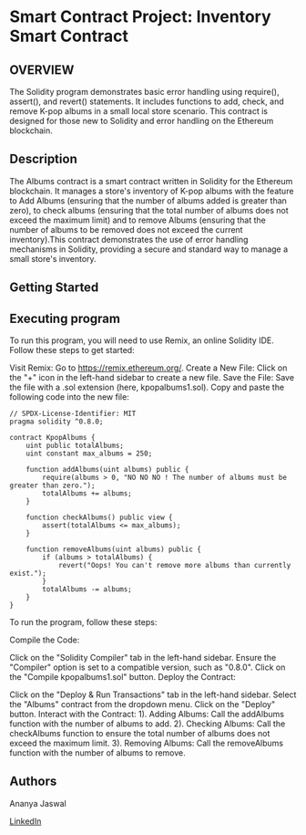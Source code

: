 
#  Smart Contract Project: Inventory Smart Contract  
## OVERVIEW


The Solidity program demonstrates basic error handling using require(), assert(), and revert() statements. It includes functions to add, check, and remove K-pop albums in a small local store scenario. This contract is designed for those new to Solidity and error handling on the Ethereum blockchain.

## Description
The Albums contract is a smart contract written in Solidity for the Ethereum blockchain. It manages a store's inventory of K-pop albums with the feature  to
Add Albums (ensuring that the number of albums added is greater than zero),
to check albums (ensuring that the total number of albums does not exceed the maximum limit) and to remove Albums (ensuring that the number of albums to be removed does not exceed the current inventory).This contract demonstrates the use of error handling mechanisms in Solidity, providing a secure and standard way to manage a small store's inventory.

## Getting Started
## Executing program
To run this program, you will need to use Remix, an online Solidity IDE. Follow these steps to get started:

Visit Remix: Go to https://remix.ethereum.org/. Create a New File: Click on the "+" icon in the left-hand sidebar to create a new file. Save the File: Save the file with a .sol extension (here, kpopalbums1.sol). Copy and paste the following code into the new file:

```solidity
// SPDX-License-Identifier: MIT
pragma solidity ^0.8.0;

contract KpopAlbums {
    uint public totalAlbums;
    uint constant max_albums = 250; 
  
    function addAlbums(uint albums) public {
        require(albums > 0, "NO NO NO ! The number of albums must be greater than zero.");
        totalAlbums += albums;
    }
  
    function checkAlbums() public view {
        assert(totalAlbums <= max_albums);
    }

    function removeAlbums(uint albums) public {
        if (albums > totalAlbums) {
            revert("Oops! You can't remove more albums than currently exist.");
        }
        totalAlbums -= albums;
    }
}

```

To run the program, follow these steps:

Compile the Code:

Click on the "Solidity Compiler" tab in the left-hand sidebar. Ensure the "Compiler" option is set to a compatible version, such as "0.8.0". Click on the "Compile kpopalbums1.sol" button. Deploy the Contract:

Click on the "Deploy & Run Transactions" tab in the left-hand sidebar. Select the "Albums" contract from the dropdown menu. Click on the "Deploy" button. Interact with the Contract:
1). Adding Albums: Call the addAlbums function with the number of albums to add.
2). Checking Albums: Call the checkAlbums function to ensure the total number of albums does not exceed the maximum limit.
3). Removing Albums: Call the removeAlbums function with the number of albums to remove.

 ## Authors
Ananya Jaswal

[LinkedIn](www.linkedin.com/in/ananya-jaswal-8545b1275)







